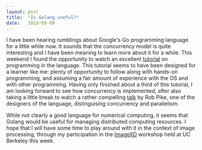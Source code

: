 ```yaml
---
layout: post
title:  "Is Golang useful?"
date:   2019-09-09
---
```


I have been hearing rumblings about Google's Go programming language for a
little while now. It sounds that the concurrency model is quite interesting and
I have been meaning to learn more about it for a while. This weekend I found the
opportunity to watch an excellent
[tutorial](https://www.youtube.com/watch?v=YS4e4q9oBaU) on programming in the
language. This tutorial seems to have been designed for a learner like me:
plenty of opportunity to follow along with hands-on programming, and assuming a
fair amount of experience with the OS and with other programming. Having only
finished about a third of this tutorial, I am looking forward to see how
concurrency is implemented, after also taking a little break to watch a rather
compelling [talk](https://www.youtube.com/watch?v=cN_DpYBzKso) by Rob Pike, one
of the designers of the language, distinguising concurrency and parallelism.

While not clearly a good language for numerical computing, it seems that Golang
would be useful for managing distributed computing resources. I hope that I will
have some time to play around with it in the context of image processing,
through my participation in the [ImageXD](https://xd-con.org/imagexd-2019/)
workshop held at UC Berkeley this week.